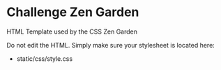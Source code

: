 # Challenge Zen Garden
HTML Template used by the CSS Zen Garden

Do not edit the HTML. Simply make sure your stylesheet is located here:
 - static/css/style.css
